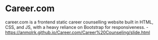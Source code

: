 # Career.com
career.com is a frontend static career counselling website built in HTML, CSS, and JS, with a heavy reliance on Bootstrap for responsiveness. - https://anmolrk.github.io/Career.com/Career%20Counseling/slide.html
